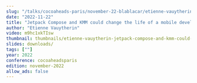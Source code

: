 ```yaml
---
slug: "/talks/cocoaheads-paris/november-22-blablacar/etienne-vauytherin-jetpack-compose-and-kmm-could-change-the-life-of-a-mobile-developer"
date: "2022-11-22"
title: "Jetpack Compose and KMM could change the life of a mobile developer"
author: "Etienne Vauytherin"
video: m9hc1xkTIsw
thumbnail: thumbnails/etienne-vauytherin-jetpack-compose-and-kmm-could-change-the-life-of-a-mobile-developer.jpg
slides: downloads/
tags: [""]
year: 2022
conference: cocoaheadsparis
edition: november-2022
allow_ads: false
---
```

